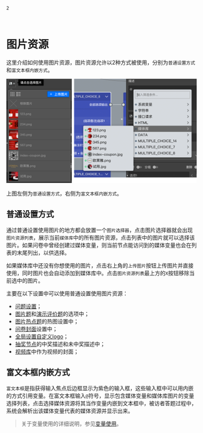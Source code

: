 ```index
2
```
```tag

```
```summary

```
# 图片资源
这里介绍如何使用图片资源，图片资源允许以2种方式被使用，分别为`普通设置方式`和`富文本框内嵌方式`。

<img src='../../assets/snapshots/layout/media/image.png'>

上图左侧为`普通设置方式`，右侧为`富文本框内嵌方式`。

## 普通设置方式

通过普通设置使用图片的地方都会放置一个`图片选择器`，点击图片选择器就会出现`图片资源列表`，展示当前`媒体库`中的所有图片资源，点击列表中的图片就可以选择该图片。如果问卷中曾经创建过媒体变量，则当前节点能访问到的媒体变量也会在列表的末尾列出，以供选择。

如果媒体库中还没有你想使用的图片，点击右上角的`上传图片`按钮上传图片并直接使用，同时图片也会自动添加到媒体库中。点击`图片资源列表`最上方的`X`按钮移除当前选中的图片。

主要在以下设置中可以使用普通设置使用图片资源：
+ [问题设置](../node-setting/question.md)；
+ [图片题](../nodes/picture.md)和[演示评价题](../nodes/slide-rate.md)的选项中；
+ [图片热点题](../nodes/hot-spot.md)的热图设置中；
+ [问卷封面](../nodes/start.md)设置中；
+ [全局设置自定义logo](../layout/global-setting.md)；
+ [抽奖节点](../nodes/lottery.md)的中奖描述和未中奖描述中；
+ [视频库](../layout/toolbar.md#媒体库)中作为视频的封面；

## 富文本框内嵌方式

`富文本框`是指获得输入焦点后边框显示为紫色的输入框，这些输入框中可以用内嵌的方式引用变量。在富文本框输入`@`符号，显示包含媒体变量和媒体库图片的变量选择列表，点击选择媒体资源将其当作变量内嵌到文本框中，被访者答题过程中，系统会解析出该媒体变量代表的媒体资源并显示出来。

> 关于变量使用的详细说明，参见[变量使用](../variable/usage.md)。
